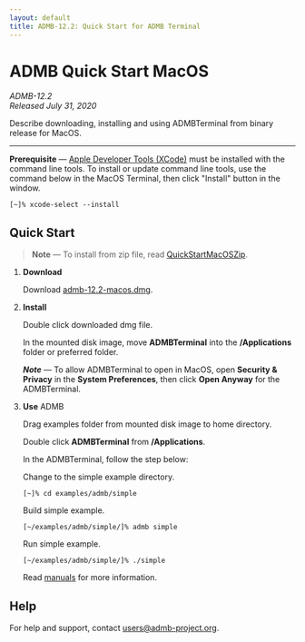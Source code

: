 ```yaml
---
layout: default
title: ADMB-12.2: Quick Start for ADMB Terminal
---
```


# ADMB Quick Start MacOS

*ADMB-12.2*  
*Released July 31, 2020*  

Describe downloading, installing and using ADMBTerminal from binary release for MacOS.

---

**Prerequisite** &mdash; [Apple Developer Tools (XCode)](https://developer.apple.com/xcode/) must be installed with the command line tools.  To install or update command line tools, use the command below in the MacOS Terminal, then click "Install" button in the window.

```
[~]% xcode-select --install
```

Quick Start
-----------

> **Note** &mdash; To install from zip file, read [QuickStartMacOSZip](QuickStartMacOSZip.html).

1. **Download**

   Download [admb-12.2-macos.dmg](https://github.com/admb-project/admb/releases/download/admb-12.2/admb-12.2-macos.dmg).

2. **Install**

   Double click downloaded dmg file.

   In the mounted disk image, move **ADMBTerminal** into the **/Applications** folder or preferred folder.

   _**Note**_ &mdash; To allow ADMBTerminal to open in MacOS, open **Security & Privacy** in the **System Preferences**, then click **Open Anyway** for the ADMBTerminal.

3. **Use** ADMB

   Drag examples folder from mounted disk image to home directory.

   Double click **ADMBTerminal** from **/Applications**.

   In the ADMBTerminal, follow the step below:

   Change to the simple example directory.

   ```
   [~]% cd examples/admb/simple
   ```

   Build simple example.

   ```
   [~/examples/admb/simple/]% admb simple
   ```

   Run simple example.

   ```
   [~/examples/admb/simple/]% ./simple
   ```

   Read [manuals](http://www.admb-project.org/docs/manuals/) for more information.

Help
----

For help and support, contact <users@admb-project.org>.
